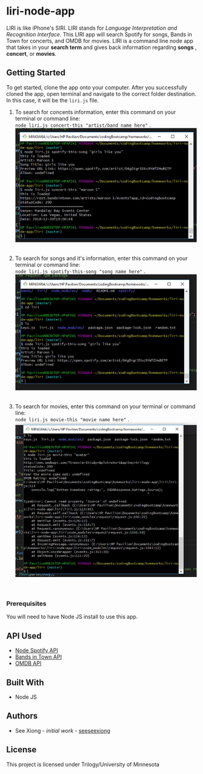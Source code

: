 # liri-node-app

LIRI is like iPhone's SIRI. LIRI stands for _Language Interpretation and Recognition Interface_. 
This LIRI app will search Spotify for songs, Bands in Town for concerts, and OMDB for movies.
LIRI is a command line node app that takes in your **search term** and gives back information regarding **songs** , **concert**, or **movies**.

## Getting Started
To get started, clone the app onto your computer. After you successfully cloned the app, open terminal and navigate to the correct folder destination. In this case, it will be the `liri.js` file.

1. To search for concents information, enter this command on your terminal or command line: <br/>
 `node liri.js concert-this "artist/band name here"` . <br/>
![](images/concertInfo.JPG) <br/><br/>

2. To search for songs and it's information, enter this command on your terminal or command line: <br/>
`node liri.js spotify-this-song "song name here"` . <br/>
![](images/songsInfo.JPG) <br/><br/>

3. To search for movies, enter this command on your terminal or command line: <br/>
`node liri.js movie-this "movie name here"` . <br/>
![](images/movieInfo.JPG) <br/><br/><br/>

### Prerequisites
You will need to have Node JS install to use this app.

## API Used
* [Node Spotify API](https://www.npmjs.com/package/node-spotify-api)
* [Bands in Town API](http://www.artists.bandsintown.com/bandsintown-api)
* [OMDB API](http://www.omdbapi.com/)

## Built With
* Node JS 

## Authors
* See Xiong - _initial work_ - [seeseexiong]( https://github.com/seeseexiong)

## License
This project is licensed under Trilogy/University of Minnesota
